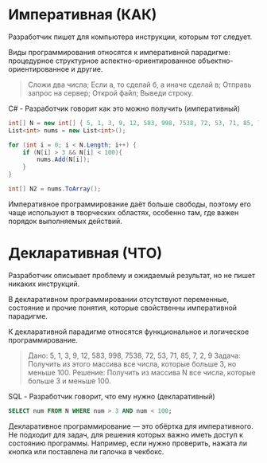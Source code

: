 # Императивная (КАК)

Разработчик пишет для компьютера инструкции, которым тот следует.

Виды программирования относятся к императивной парадигме:
процедурное структурное аспектно-ориентированное объектно-ориентированное и другие.

> Сложи два числа;
> Если а, то сделай б, а иначе сделай в;
> Отправь запрос на сервер;
> Открой файл;
> Выведи строку.

C# - Разработчик говорит как это можно получить (императивный)

```C#
int[] N = new int[] { 5, 1, 3, 9, 12, 583, 998, 7538, 72, 53, 71, 85, 7, 2, 9 };
List<int> nums = new List<int>();

for (int i = 0; i < N.Length; i++) {
    if (N[i] > 3 && N[i] < 100){
        nums.Add(N[i]);
    }
}

int[] N2 = nums.ToArray();
```

Императивное программирование даёт больше свободы, поэтому его чаще используют
в творческих областях, особенно там, где важен порядок выполняемых действий.

# Декларативная (ЧТО)

Разработчик описывает проблему и ожидаемый результат, но не пишет никаких инструкций.

В декларативном программировании отсутствуют переменные,
состояние и прочие понятия, которые свойственны императивной парадигме.

К декларативной парадигме относятся функциональное и логическое программирование.

> Дано:    5, 1, 3, 9, 12, 583, 998, 7538, 72, 53, 71, 85, 7, 2, 9
> Задача:  Получить из этого массива все числа, которые больше 3, но меньше 100.
> Решение: Получить из массива N все числа, которые больше 3 и меньше 100.

SQL - Разработчик говорит, что ему нужно (декларативный)

```sql
SELECT num FROM N WHERE num > 3 AND num < 100;
```
Декларативное программирование — это обёртка для императивного.
Не подходит для задач, для решения которых важно иметь доступ к состоянию программы.
Например, если нужно проверить, нажата ли кнопка или поставлена ли галочка в чекбокс.
